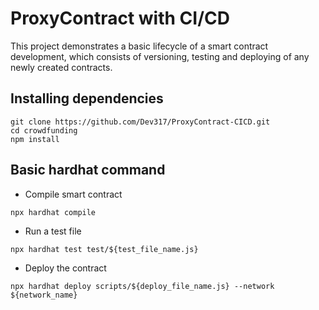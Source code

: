 # ProxyContract with CI/CD

This project demonstrates a basic lifecycle of a smart contract development, which consists of versioning, testing and deploying of any newly created contracts.

## Installing dependencies

```shell
git clone https://github.com/Dev317/ProxyContract-CICD.git
cd crowdfunding
npm install
```

## Basic hardhat command
- Compile smart contract

```shell
npx hardhat compile
```

- Run a test file

```shell
npx hardhat test test/${test_file_name.js}
```

- Deploy the contract

```shell
npx hardhat deploy scripts/${deploy_file_name.js} --network ${network_name}
```

